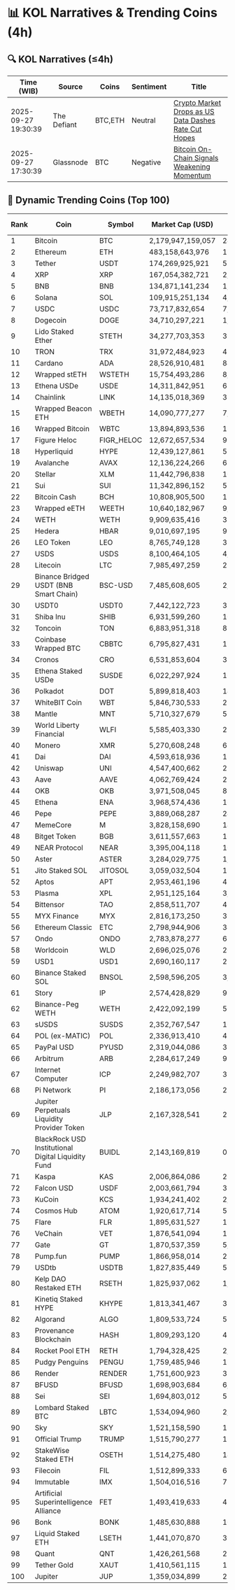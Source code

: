 # 📊 KOL Narratives & Trending Coins (4h)

## 🔍 KOL Narratives (≤4h)

| Time (WIB) | Source | Coins | Sentiment | Title |
|------------|--------|-------|-----------|-------|
| 2025-09-27 19:30:39 | The Defiant | BTC,ETH | Neutral | [Crypto Market Drops as US Data Dashes Rate Cut Hopes](https://thedefiant.io/example1) |
| 2025-09-27 17:30:39 | Glassnode | BTC | Negative | [Bitcoin On-Chain Signals Weakening Momentum](https://glassnode.com/example2) |

## 🚀 Dynamic Trending Coins (Top 100)

| Rank | Coin | Symbol | Market Cap (USD) | 24h Volume (USD) |
|------|------|--------|------------------|------------------|
| 1 | Bitcoin | BTC | 2,179,947,159,057 | 24,103,387,984 |
| 2 | Ethereum | ETH | 483,158,643,976 | 17,645,924,329 |
| 3 | Tether | USDT | 174,269,925,921 | 57,702,767,275 |
| 4 | XRP | XRP | 167,054,382,721 | 2,827,943,872 |
| 5 | BNB | BNB | 134,871,141,234 | 1,537,689,073 |
| 6 | Solana | SOL | 109,915,251,134 | 4,580,168,042 |
| 7 | USDC | USDC | 73,717,832,654 | 7,344,535,071 |
| 8 | Dogecoin | DOGE | 34,710,297,221 | 1,372,057,095 |
| 9 | Lido Staked Ether | STETH | 34,277,703,353 | 30,567,259 |
| 10 | TRON | TRX | 31,972,484,923 | 429,181,341 |
| 11 | Cardano | ADA | 28,526,910,481 | 846,639,716 |
| 12 | Wrapped stETH | WSTETH | 15,754,493,286 | 8,913,172 |
| 13 | Ethena USDe | USDE | 14,311,842,951 | 693,315,676 |
| 14 | Chainlink | LINK | 14,135,018,369 | 337,389,515 |
| 15 | Wrapped Beacon ETH | WBETH | 14,090,777,277 | 7,740,371 |
| 16 | Wrapped Bitcoin | WBTC | 13,894,893,536 | 126,984,895 |
| 17 | Figure Heloc | FIGR_HELOC | 12,672,657,534 | 930,443 |
| 18 | Hyperliquid | HYPE | 12,439,127,861 | 524,133,925 |
| 19 | Avalanche | AVAX | 12,136,224,266 | 635,310,683 |
| 20 | Stellar | XLM | 11,442,796,838 | 100,747,313 |
| 21 | Sui | SUI | 11,342,896,152 | 528,802,588 |
| 22 | Bitcoin Cash | BCH | 10,808,905,500 | 117,306,878 |
| 23 | Wrapped eETH | WEETH | 10,640,182,967 | 9,986,764 |
| 24 | WETH | WETH | 9,909,635,416 | 39,379,271 |
| 25 | Hedera | HBAR | 9,010,697,195 | 93,592,931 |
| 26 | LEO Token | LEO | 8,765,749,128 | 336,110 |
| 27 | USDS | USDS | 8,100,464,105 | 4,440,594 |
| 28 | Litecoin | LTC | 7,985,497,259 | 265,223,570 |
| 29 | Binance Bridged USDT (BNB Smart Chain) | BSC-USD | 7,485,608,605 | 2,818,180,808 |
| 30 | USDT0 | USDT0 | 7,442,122,723 | 356,330,763 |
| 31 | Shiba Inu | SHIB | 6,931,599,260 | 104,023,275 |
| 32 | Toncoin | TON | 6,883,951,318 | 81,798,301 |
| 33 | Coinbase Wrapped BTC | CBBTC | 6,795,827,431 | 194,192,529 |
| 34 | Cronos | CRO | 6,531,853,604 | 33,158,085 |
| 35 | Ethena Staked USDe | SUSDE | 6,022,297,924 | 163,411,992 |
| 36 | Polkadot | DOT | 5,899,818,403 | 143,294,751 |
| 37 | WhiteBIT Coin | WBT | 5,846,730,533 | 29,518,467 |
| 38 | Mantle | MNT | 5,710,327,679 | 505,987,772 |
| 39 | World Liberty Financial | WLFI | 5,585,403,330 | 256,099,122 |
| 40 | Monero | XMR | 5,270,608,248 | 68,966,749 |
| 41 | Dai | DAI | 4,593,618,936 | 153,714,798 |
| 42 | Uniswap | UNI | 4,547,400,662 | 215,011,489 |
| 43 | Aave | AAVE | 4,062,769,424 | 225,973,667 |
| 44 | OKB | OKB | 3,971,508,045 | 80,039,695 |
| 45 | Ethena | ENA | 3,968,574,436 | 167,954,525 |
| 46 | Pepe | PEPE | 3,889,068,287 | 246,796,295 |
| 47 | MemeCore | M | 3,828,158,690 | 14,685,913 |
| 48 | Bitget Token | BGB | 3,611,557,663 | 169,621,914 |
| 49 | NEAR Protocol | NEAR | 3,395,004,118 | 104,020,916 |
| 50 | Aster | ASTER | 3,284,029,775 | 1,183,307,020 |
| 51 | Jito Staked SOL | JITOSOL | 3,059,032,504 | 17,301,433 |
| 52 | Aptos | APT | 2,953,461,196 | 422,017,879 |
| 53 | Plasma | XPL | 2,951,125,164 | 3,221,517,458 |
| 54 | Bittensor | TAO | 2,858,511,707 | 49,258,301 |
| 55 | MYX Finance | MYX | 2,816,173,250 | 309,765,866 |
| 56 | Ethereum Classic | ETC | 2,798,944,906 | 34,236,640 |
| 57 | Ondo | ONDO | 2,783,878,277 | 67,896,699 |
| 58 | Worldcoin | WLD | 2,696,025,076 | 203,256,409 |
| 59 | USD1 | USD1 | 2,690,160,117 | 252,635,989 |
| 60 | Binance Staked SOL | BNSOL | 2,598,596,205 | 3,295,244 |
| 61 | Story | IP | 2,574,428,829 | 90,463,008 |
| 62 | Binance-Peg WETH | WETH | 2,422,092,199 | 50,896,940 |
| 63 | sUSDS | SUSDS | 2,352,767,547 | 16,735,986 |
| 64 | POL (ex-MATIC) | POL | 2,336,913,410 | 47,824,027 |
| 65 | PayPal USD | PYUSD | 2,319,044,086 | 36,464,813 |
| 66 | Arbitrum | ARB | 2,284,617,249 | 95,138,914 |
| 67 | Internet Computer | ICP | 2,249,982,707 | 33,755,071 |
| 68 | Pi Network | PI | 2,186,173,056 | 29,979,120 |
| 69 | Jupiter Perpetuals Liquidity Provider Token | JLP | 2,167,328,541 | 28,033,205 |
| 70 | BlackRock USD Institutional Digital Liquidity Fund | BUIDL | 2,143,169,819 | 0.0 |
| 71 | Kaspa | KAS | 2,006,864,086 | 26,345,749 |
| 72 | Falcon USD | USDF | 2,003,661,794 | 31,461,708 |
| 73 | KuCoin | KCS | 1,934,241,402 | 2,054,832 |
| 74 | Cosmos Hub | ATOM | 1,920,617,714 | 59,652,432 |
| 75 | Flare | FLR | 1,895,631,527 | 12,440,586 |
| 76 | VeChain | VET | 1,876,541,094 | 19,899,034 |
| 77 | Gate | GT | 1,870,537,359 | 5,712,473 |
| 78 | Pump.fun | PUMP | 1,866,958,014 | 280,250,096 |
| 79 | USDtb | USDTB | 1,827,835,449 | 58,413,153 |
| 80 | Kelp DAO Restaked ETH | RSETH | 1,825,937,062 | 1,998,884 |
| 81 | Kinetiq Staked HYPE | KHYPE | 1,813,341,467 | 31,988,763 |
| 82 | Algorand | ALGO | 1,809,533,724 | 51,235,690 |
| 83 | Provenance Blockchain | HASH | 1,809,293,120 | 48,615 |
| 84 | Rocket Pool ETH | RETH | 1,794,328,425 | 2,405,264 |
| 85 | Pudgy Penguins | PENGU | 1,759,485,946 | 118,162,659 |
| 86 | Render | RENDER | 1,751,600,923 | 32,377,096 |
| 87 | BFUSD | BFUSD | 1,698,903,684 | 6,391,093 |
| 88 | Sei | SEI | 1,694,803,012 | 53,286,018 |
| 89 | Lombard Staked BTC | LBTC | 1,534,094,960 | 2,643,703 |
| 90 | Sky | SKY | 1,521,158,590 | 15,456,066 |
| 91 | Official Trump | TRUMP | 1,515,790,277 | 128,624,907 |
| 92 | StakeWise Staked ETH | OSETH | 1,514,275,480 | 148,646 |
| 93 | Filecoin | FIL | 1,512,899,333 | 69,726,686 |
| 94 | Immutable | IMX | 1,504,016,516 | 71,611,070 |
| 95 | Artificial Superintelligence Alliance | FET | 1,493,419,633 | 43,443,325 |
| 96 | Bonk | BONK | 1,485,630,888 | 107,533,727 |
| 97 | Liquid Staked ETH | LSETH | 1,441,070,870 | 302,556 |
| 98 | Quant | QNT | 1,426,261,568 | 27,739,706 |
| 99 | Tether Gold | XAUT | 1,410,561,115 | 187,560,109 |
| 100 | Jupiter | JUP | 1,359,034,899 | 25,816,033 |